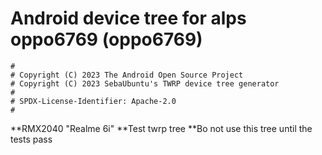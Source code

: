 # Android device tree for alps oppo6769 (oppo6769)

```
#
# Copyright (C) 2023 The Android Open Source Project
# Copyright (C) 2023 SebaUbuntu's TWRP device tree generator
#
# SPDX-License-Identifier: Apache-2.0
#
```
**RMX2040 "Realme 6i"
**Test twrp tree
**Вo not use this tree until the tests pass